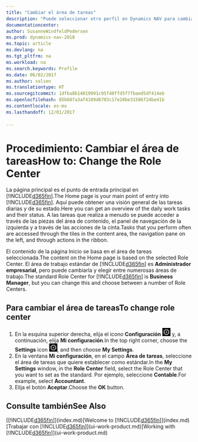 ```yaml
---
title: "Cambiar el área de tareas"
description: "Puede seleccionar otro perfil en Dynamics NAV para cambiar lo que ve en su la página Inicio."
documentationcenter: 
author: SusanneWindfeldPedersen
ms.prod: dynamics-nav-2018
ms.topic: article
ms.devlang: na
ms.tgt_pltfrm: na
ms.workload: na
ms.search.keywords: Profile
ms.date: 06/02/2017
ms.author: solsen
ms.translationtype: HT
ms.sourcegitcommit: 1dfba8b14019991c95f40ffd5f7fbaed5df414eb
ms.openlocfilehash: 85b68fa3af4189d6703c17e28be31506f24be41b
ms.contentlocale: es-mx
ms.lasthandoff: 12/01/2017

---
```

# <a name="how-to-change-the-role-center"></a><span data-ttu-id="783c5-103">Procedimiento: Cambiar el área de tareas</span><span class="sxs-lookup"><span data-stu-id="783c5-103">How to: Change the Role Center</span></span>
<span data-ttu-id="783c5-104">La página principal es el punto de entrada principal en [!INCLUDE[d365fin](includes/d365fin_md.md)].</span><span class="sxs-lookup"><span data-stu-id="783c5-104">The Home page is your main point of entry into [!INCLUDE[d365fin](includes/d365fin_md.md)].</span></span> <span data-ttu-id="783c5-105">Aquí puede obtener una visión general de las tareas diarias y de su estado.</span><span class="sxs-lookup"><span data-stu-id="783c5-105">Here you can get an overview of the daily work tasks and their status.</span></span> <span data-ttu-id="783c5-106">A las tareas que realiza a menudo se puede acceder a través de las piezas del área de contenido, el panel de navegación de la izquierda y a través de las acciones de la cinta.</span><span class="sxs-lookup"><span data-stu-id="783c5-106">Tasks that you perform often are accessed through the tiles in the content area, the navigation pane on the left, and through actions in the ribbon.</span></span>

<span data-ttu-id="783c5-107">El contenido de la página Inicio se basa en el área de tareas seleccionada.</span><span class="sxs-lookup"><span data-stu-id="783c5-107">The content on the Home page is based on the selected Role Center.</span></span> <span data-ttu-id="783c5-108">El área de trabajo estándar de [!INCLUDE[d365fin](includes/d365fin_md.md)] es **Administrador empresarial**, pero puede cambiarla y elegir entre numerosas áreas de trabajo.</span><span class="sxs-lookup"><span data-stu-id="783c5-108">The standard Role Center for [!INCLUDE[d365fin](includes/d365fin_md.md)] is **Business Manager**, but you can change this and choose between a number of Role Centers.</span></span>

## <a name="to-change-role-center"></a><span data-ttu-id="783c5-109">Para cambiar el área de tareas</span><span class="sxs-lookup"><span data-stu-id="783c5-109">To change role center</span></span>
1. <span data-ttu-id="783c5-110">En la esquina superior derecha, elija el icono **Configuración** ![Configuración](media/ui-experience/settings_icon_small.png "Icono Configuración para el área de trabajo") y, a continuación, elija **Mi configuración**.</span><span class="sxs-lookup"><span data-stu-id="783c5-110">In the top right corner, choose the **Settings** icon ![Settings](media/ui-experience/settings_icon_small.png "Settings icon for role center"), and then choose **My Settings**.</span></span>
2. <span data-ttu-id="783c5-111">En la ventana **Mi configuración**, en el campo **Área de tareas**, seleccione el área de tareas que quiere establecer como estándar.</span><span class="sxs-lookup"><span data-stu-id="783c5-111">In the **My Settings** window, in the **Role Center** field, select the Role Center that you want to set as the standard.</span></span> <span data-ttu-id="783c5-112">Por ejemplo, seleccione **Contable**.</span><span class="sxs-lookup"><span data-stu-id="783c5-112">For example, select **Accountant**.</span></span>
3. <span data-ttu-id="783c5-113">Elija el botón **Aceptar**.</span><span class="sxs-lookup"><span data-stu-id="783c5-113">Choose the **OK** button.</span></span>

## <a name="see-also"></a><span data-ttu-id="783c5-114">Consulte también</span><span class="sxs-lookup"><span data-stu-id="783c5-114">See Also</span></span>
<span data-ttu-id="783c5-115">[[!INCLUDE[d365fin](includes/d365fin_md.md)]](index.md)</span><span class="sxs-lookup"><span data-stu-id="783c5-115">[Welcome to [!INCLUDE[d365fin](includes/d365fin_md.md)]](index.md)</span></span>  
<span data-ttu-id="783c5-116">[Trabajar con [!INCLUDE[d365fin](includes/d365fin_md.md)]](ui-work-product.md)</span><span class="sxs-lookup"><span data-stu-id="783c5-116">[Working with [!INCLUDE[d365fin](includes/d365fin_md.md)]](ui-work-product.md)</span></span>  

